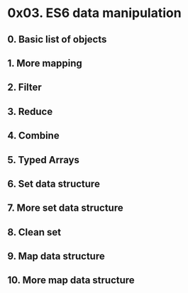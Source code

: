 # 0x03. ES6 data manipulation


## 0. Basic list of objects
## 1. More mapping
## 2. Filter
## 3. Reduce
## 4. Combine
## 5. Typed Arrays
## 6. Set data structure
## 7. More set data structure
## 8. Clean set
## 9. Map data structure
## 10. More map data structure